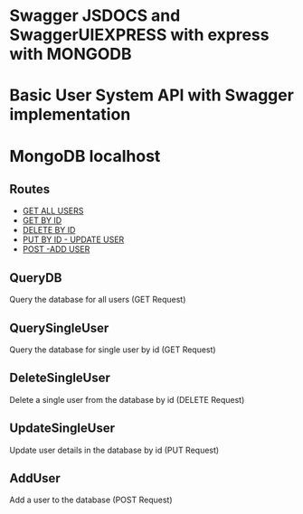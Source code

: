 # Swagger JSDOCS and SwaggerUIEXPRESS with express with MONGODB
# Basic User System API with Swagger implementation

# MongoDB localhost

## Routes
* [GET ALL USERS](#QueryDB)
* [GET BY ID](#QuerySingleUser)
* [DELETE BY ID](#DeleteSingleUser)
* [PUT BY ID - UPDATE USER](#UpdateSingleUser)
* [POST -ADD USER](#AddUser)

## QueryDB
Query the database for all users (GET Request)

## QuerySingleUser
Query the database for single user by id (GET Request)

## DeleteSingleUser
Delete a single user from the database by id (DELETE Request)

## UpdateSingleUser
Update user details in the database by id (PUT Request)

## AddUser
Add a user to the database (POST Request)